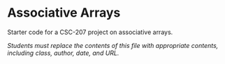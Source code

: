 Associative Arrays
==================

Starter code for a CSC-207 project on associative arrays.

_Students must replace the contents of this file with appropriate
contents, including class, author, date, and URL._
